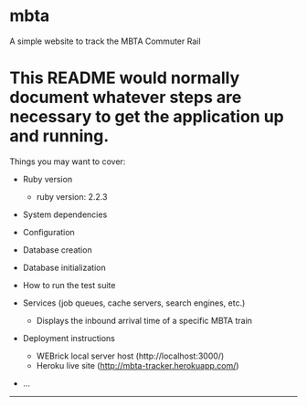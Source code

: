 # mbta
A simple website to track the MBTA Commuter Rail


# This README would normally document whatever steps are necessary to get the application up and running.

Things you may want to cover:

* Ruby version
    - ruby version: 2.2.3

* System dependencies

* Configuration

* Database creation

* Database initialization

* How to run the test suite

* Services (job queues, cache servers, search engines, etc.)
    - Displays the inbound arrival time of a specific MBTA train

* Deployment instructions
    - WEBrick local server host (http://localhost:3000/)
    - Heroku live site (http://mbta-tracker.herokuapp.com/)

* ...

--------------------
